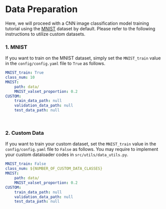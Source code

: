 # Data Preparation
Here, we will proceed with a CNN image classification model training tutorial using the [MNIST](http://yann.lecun.com/exdb/mnist/) dataset by default.
Please refer to the following instructions to utilize custom datasets.


### 1. MNIST
If you want to train on the MNIST dataset, simply set the `MNIST_train` value in the `config/config.yaml` file to `True` as follows.
```yaml
MNIST_train: True       
class_num: 10
MNIST:
    path: data/
    MNIST_valset_proportion: 0.2 
CUSTOM:
    train_data_path: null
    validation_data_path: null
    test_data_path: null
```
<br>

### 2. Custom Data
If you want to train your custom dataset, set the `MNIST_train` value in the `config/config.yaml` file to `False` as follows.
You may require to implement your custom dataloader codes in `src/utils/data_utils.py`.
```yaml
MNIST_train: False       
class_num: ${NUMBER_OF_CUSTOM_DATA_CLASSES}        
MNIST:
    path: data/
    MNIST_valset_proportion: 0.2 
CUSTOM:
    train_data_path: null
    validation_data_path: null
    test_data_path: null
```
